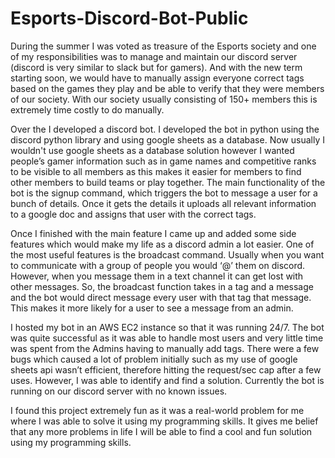 # Esports-Discord-Bot-Public

During the summer I was voted as treasure of the Esports society and one of my responsibilities was to manage and maintain our discord server (discord is very similar to slack but for gamers). And with the new term starting soon, we would have to manually assign everyone correct tags based on the games they play and be able to verify that they were members of our society. With our society usually consisting of 150+ members this is extremely time costly to do manually. 

Over the I developed a discord bot. I developed the bot in python using the discord python library and using google sheets as a database. Now usually I wouldn't use google sheets as a database solution however I wanted people’s gamer information such as in game names and competitive ranks to be visible to all members as this makes it easier for members to find other members to build teams or play together. The main functionality of the bot is the signup command, which triggers the bot to message a user for a bunch of details. Once it gets the details it uploads all relevant information to a google doc and assigns that user with the correct tags.

Once I finished with the main feature I came up and added some side features which would make my life as a discord admin a lot easier. One of the most useful features is the broadcast command. Usually when you want to communicate with a group of people you would ‘@’ them on discord. However, when you message them in a text channel it can get lost with other messages. So, the broadcast function takes in a tag and a message and the bot would direct message every user with that tag that message. This makes it more likely for a user to see a message from an admin.

I hosted my bot in an AWS EC2 instance so that it was running 24/7. The bot was quite successful as it was able to handle most users and very little time was spent from the Admins having to manually add tags. There were a few bugs which caused a lot of problem initially such as my use of google sheets api wasn’t efficient, therefore hitting the request/sec cap after a few uses. However, I was able to identify and find a solution. Currently the bot is running on our discord server with no known issues.

I found this project extremely fun as it was a real-world problem for me where I was able to solve it using my programming skills. It gives me belief that any more problems in life I will be able to find a cool and fun solution using my programming skills.
